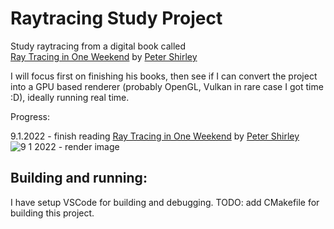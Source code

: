 
# Raytracing Study Project

Study raytracing from a digital book called  
[Ray Tracing in One Weekend](https://raytracing.github.io/books/RayTracingInOneWeekend.html) by [Peter Shirley](https://github.com/petershirley)

I will focus first on finishing his books, then see if I can convert the project into a GPU based renderer (probably OpenGL, Vulkan in rare case I got time :D), ideally running real time.

Progress:

9.1.2022 - finish reading [Ray Tracing in One Weekend](https://raytracing.github.io/books/RayTracingInOneWeekend.html) by [Peter Shirley](https://github.com/petershirley)
![9 1 2022 - render image](https://user-images.githubusercontent.com/38776931/148662051-fd6e19f4-3740-4af8-98db-116217644c1e.png)


## Building and running:
I have setup VSCode for building and debugging.
TODO: add CMakefile for building this project.
